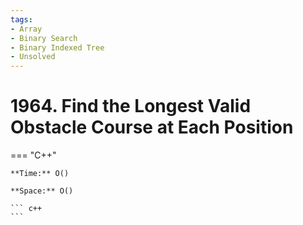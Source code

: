 ```yaml
---
tags:
- Array
- Binary Search
- Binary Indexed Tree
- Unsolved
---
```



# 1964. Find the Longest Valid Obstacle Course at Each Position

=== "C++"

    **Time:** O()

    **Space:** O()

    ``` c++
    ```
